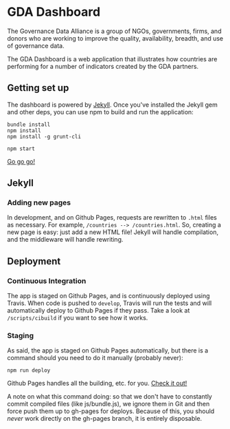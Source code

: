 # GDA Dashboard

The Governance Data Alliance is a group of NGOs, governments, firms, and
donors who are working to improve the quality, availability, breadth,
and use of governance data.

The GDA Dashboard is a web application that illustrates how countries
are performing for a number of indicators created by the GDA partners.

## Getting set up

The dashboard is powered by
[Jekyll](https://upload.wikimedia.org/wikipedia/commons/7/78/Dr_Jekyll_and_Mr_Hyde_poster_edit2.jpg).
Once you've installed the Jekyll gem and other deps, you can use npm to
build and run the application:

```
bundle install
npm install
npm install -g grunt-cli

npm start
```

[Go go go!](http://localhost:4000)

## Jekyll

### Adding new pages

In development, and on Github Pages, requests are rewritten to `.html`
files as necessary. For example, `/countries --> /countries.html`. So,
creating a new page is easy: just add a new HTML file! Jekyll will
handle compilation, and the middleware will handle rewriting.

## Deployment

### Continuous Integration

The app is staged on Github Pages, and is continuously deployed using
Travis. When code is pushed to `develop`, Travis will run the tests and
will automatically deploy to Github Pages if they pass. Take a look at
`/scripts/cibuild` if you want to see how it works.

### Staging

As said, the app is staged on Github Pages automatically, but there is a
command should you need to do it manually (probably never):

```
npm run deploy
```

Github Pages handles all the building, etc. for you. [Check it
out!](http://vizzuality.github.io/GDA-Dashboard)

A note on what this command doing: so that we don't have to constantly commit
compiled files (like js/bundle.js), we ignore them in Git and then force
push them up to gh-pages for deploys. Because of this, you should
*never* work directly on the gh-pages branch, it is entirely disposable.
